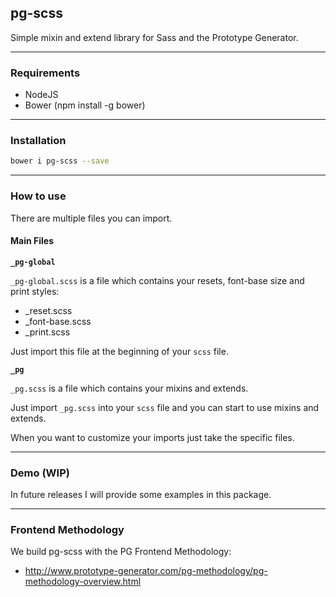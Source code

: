## pg-scss

Simple mixin and extend library for Sass and the Prototype Generator.

---------------------------------------------------
### Requirements

- NodeJS
- Bower (npm install -g bower)

---------------------------------------------------
### Installation

``` bash
bower i pg-scss --save
```

---------------------------------------------------
### How to use

There are multiple files you can import. 

#### Main Files

**`_pg-global`**

`_pg-global.scss` is a file which contains your resets, font-base size and print styles: 
- _reset.scss
- _font-base.scss
- _print.scss

Just import this file at the beginning of your `scss` file. 

**`_pg`**

`_pg.scss` is a file which contains your mixins and extends. 

Just import `_pg.scss` into your `scss` file and you can start to use mixins and extends.

When you want to customize your imports just take the specific files.

---------------------------------------------------
### Demo (WIP)

In future releases I will provide some examples in this package.

---------------------------------------------------
### Frontend Methodology

We build pg-scss with the PG Frontend Methodology: 
* http://www.prototype-generator.com/pg-methodology/pg-methodology-overview.html
